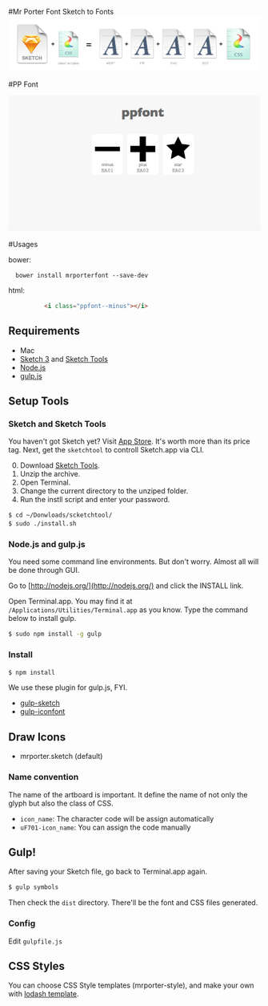 #Mr Porter Font
Sketch to Fonts
![Screenshot of Template](images/webfonts.png)

#PP Font

![Screenshot of Template](images/ppfont.png)


#Usages

bower:

```
  bower install mrporterfont --save-dev
```

html:

``` html
          <i class="ppfont--minus"></i>
```

## Requirements

- Mac
- [Sketch 3](http://bohemiancoding.com/sketch) and [Sketch Tools](http://bohemiancoding.com/sketch/tool/)
- [Node.js](http://nodejs.org/)
- [gulp.js](http://gulpjs.com/)


## Setup Tools

### Sketch and Sketch Tools

You haven't got Sketch yet? Visit [App Store](https://itunes.apple.com/jp/app/sketch-3/id852320343?l=en&mt=12). It's worth more than its price tag. Next, get the `sketchtool` to controll Sketch.app via CLI.

0. Download [Sketch Tools](http://sketchtool.bohemiancoding.com/sketchtool-latest.zip).
0. Unzip the archive.
0. Open Terminal.
0. Change the current directory to the unziped folder.
0. Run the instll script and enter your password.

```bash
$ cd ~/Donwloads/scketchtool/
$ sudo ./install.sh
```

### Node.js and gulp.js

You need some command line environments. But don't worry. Almost all will be done through GUI.

Go to [http://nodejs.org/](http://nodejs.org/) and click the INSTALL link.

Open Terminal.app. You may find it at `/Applications/Utilities/Terminal.app` as you know. Type the command below to install gulp.

```bash
$ sudo npm install -g gulp
```
### Install

```bash
$ npm install
```

We use these plugin for gulp.js, FYI.

- [gulp-sketch](https://github.com/cognitom/gulp-sketch)
- [gulp-iconfont](https://github.com/nfroidure/gulp-iconfont)


## Draw Icons

- mrporter.sketch (default)

### Name convention

The name of the artboard is important. It define the name of not only the glyph but also the class of CSS.

- `icon_name`: The character code will be assign automatically
- `uF701-icon_name`: You can assign the code manually


## Gulp!

After saving your Sketch file, go back to Terminal.app again.

```bash
$ gulp symbols
```

Then check the `dist` directory. There'll be the font and CSS files generated.


### Config

Edit `gulpfile.js`

## CSS Styles

You can choose CSS Style templates (mrporter-style), and make your own with [lodash template](http://lodash.com/docs#template).
